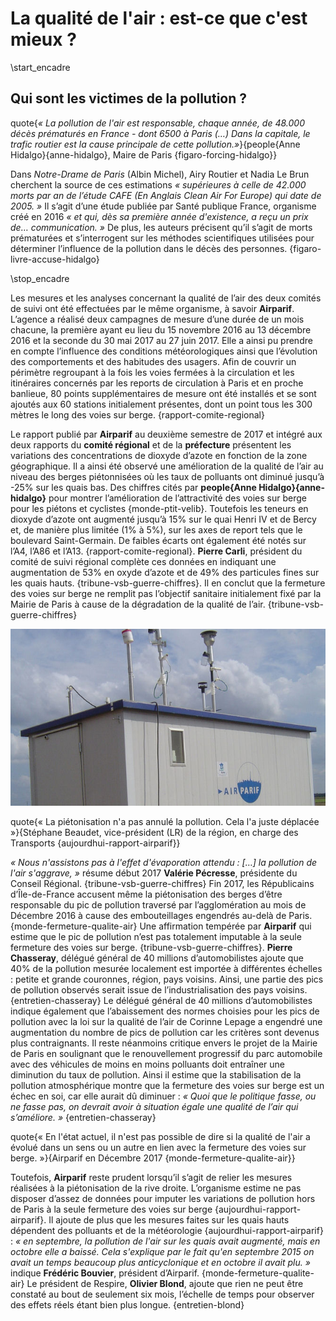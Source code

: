 # La qualité de l'air : est-ce que c'est mieux ?

\start_encadre

## Qui sont les victimes de la pollution ?

quote{_« La pollution de l'air est responsable, chaque année, de 48.000 décès prématurés en France - dont 6500 à Paris (…) Dans la capitale, le trafic routier est la cause principale de cette pollution.»_}{people{Anne Hidalgo}{anne-hidalgo}, Maire de Paris {figaro-forcing-hidalgo}}

Dans _Notre-Drame de Paris_ (Albin Michel), Airy Routier et Nadia Le Brun cherchent la source de ces estimations _« supérieures à celle de 42.000 morts par an de l’étude CAFE (En Anglais _Clean Air For Europe_) qui date de 2005. »_ Il s’agit d’une étude publiée par Santé publique France, organisme créé en 2016 _« et qui, dès sa première année d'existence, a reçu un prix de… communication. »_ De plus, les auteurs précisent qu’il s’agit de morts prématurées et s’interrogent sur les méthodes scientifiques utilisées pour déterminer l’influence de la pollution dans le décès des personnes. {figaro-livre-accuse-hidalgo}

\stop_encadre

Les mesures et les analyses concernant la qualité de l’air des deux comités de suivi ont été effectuées par le même organisme, à savoir **Airparif**. L’agence a réalisé deux campagnes de mesure d’une durée de un mois chacune, la première ayant eu lieu du 15 novembre 2016 au 13 décembre 2016 et la seconde du 30 mai 2017 au 27 juin 2017. Elle a ainsi pu prendre en compte l’influence des conditions météorologiques ainsi que l’évolution des comportements et des habitudes des usagers. Afin de couvrir un périmètre regroupant à la fois les voies fermées à la circulation et les itinéraires concernés par les reports de circulation à Paris et en proche banlieue, 80 points supplémentaires de mesure ont été installés et se sont ajoutés aux 60 stations initialement présentes, dont un point tous les 300 mètres le long des voies sur berge. {rapport-comite-regional}

Le rapport publié par **Airparif** au deuxième semestre de 2017 et intégré aux deux rapports du **comité régional** et de la **préfecture** présentent les variations des concentrations de dioxyde d’azote en fonction de la zone géographique. Il a ainsi été observé une amélioration de la qualité de l’air au niveau des berges piétonnisées où les taux de polluants ont diminué jusqu’à -25% sur les quais bas. Des chiffres cités par **people{Anne Hidalgo}{anne-hidalgo}** pour montrer l’amélioration de l’attractivité des voies sur berge pour les piétons et cyclistes {monde-ptit-velib}. Toutefois les teneurs en dioxyde d’azote ont augmenté jusqu’à 15% sur le quai Henri IV et de Bercy et, de manière plus limitée (1% à 5%), sur les axes de report tels que le boulevard Saint-Germain. De faibles écarts ont également été notés sur l’A4, l’A86 et l’A13. {rapport-comite-regional}. **Pierre Carli**, président du comité de suivi régional complète ces données en indiquant une augmentation de 53% en oxyde d’azote et de 49% des particules fines sur les quais hauts. {tribune-vsb-guerre-chiffres}. Il en conclut que la fermeture des voies sur berge ne remplit pas l’objectif sanitaire initialement fixé par la Mairie de Paris à cause de la dégradation de la qualité de l’air. {tribune-vsb-guerre-chiffres}

![Airparif col-4](airparif.png)

quote{« La piétonisation n'a pas annulé la pollution. Cela l'a juste déplacée »}{Stéphane Beaudet, vice-président (LR) de la région, en charge des Transports {aujourdhui-rapport-airparif}}

_« Nous n'assistons pas à l'effet d'évaporation attendu : […] la pollution de l'air s'aggrave, »_ résume début 2017 **Valérie Pécresse**, présidente du Conseil Régional. {tribune-vsb-guerre-chiffres} Fin 2017, les Républicains d’Île-de-France accusent même la piétonisation des berges d’être responsable du pic de pollution traversé par l’agglomération au mois de Décembre 2016 à cause des embouteillages engendrés au-delà de Paris. {monde-fermeture-qualite-air} Une affirmation tempérée par **Airparif** qui estime que le pic de pollution n’est pas totalement imputable à la seule fermeture des voies sur berge. {tribune-vsb-guerre-chiffres}. **Pierre Chasseray**, délégué général de 40 millions d’automobilistes ajoute que 40% de la pollution mesurée localement est importée à différentes échelles : petite et grande couronnes, région, pays voisins. Ainsi, une partie des pics de pollution observés serait issue de l’industrialisation des pays voisins. {entretien-chasseray}
Le délégué général de 40 millions d’automobilistes indique également que l’abaissement des normes choisies pour les pics de pollution avec la loi sur la qualité de l’air de Corinne Lepage a engendré une augmentation du nombre de pics de pollution car les critères sont devenus plus contraignants. Il reste néanmoins critique envers le projet de la Mairie de Paris en soulignant que le renouvellement progressif du parc automobile avec des véhicules de moins en moins polluants doit entraîner une diminution du taux de pollution. Ainsi il estime que la stabilisation de la pollution atmosphérique montre que la fermeture des voies sur berge est un échec en soi, car elle aurait dû diminuer : _« Quoi que le politique fasse, ou ne fasse pas, on devrait avoir à situation égale une qualité de l’air qui s’améliore. »_ {entretien-chasseray}

quote{« En l'état actuel, il n'est pas possible de dire si la qualité de l'air a évolué dans un sens ou un autre en lien avec la fermeture des voies sur berge. »}{Airparif en Décembre 2017 {monde-fermeture-qualite-air}}

Toutefois, **Airparif** reste prudent lorsqu’il s’agit de relier les mesures réalisées à la piétonisation de la rive droite. L’organisme estime ne pas disposer d’assez de données pour imputer les variations de pollution hors de Paris à la seule fermeture des voies sur berge {aujourdhui-rapport-airparif}. Il ajoute de plus que les mesures faites sur les quais hauts dépendent des polluants et de la météorologie {aujourdhui-rapport-airparif} : _« en septembre, la pollution de l'air sur les quais avait augmenté, mais en octobre elle a baissé. Cela s'explique par le fait qu'en septembre 2015 on avait un temps beaucoup plus anticyclonique et en octobre il avait plu. »_ indique **Frédéric Bouvier**, président d’Airparif. {monde-fermeture-qualite-air} Le président de Respire, **Olivier Blond**, ajoute que rien ne peut être constaté au bout de seulement six mois, l’échelle de temps pour observer des effets réels étant bien plus longue. {entretien-blond}
